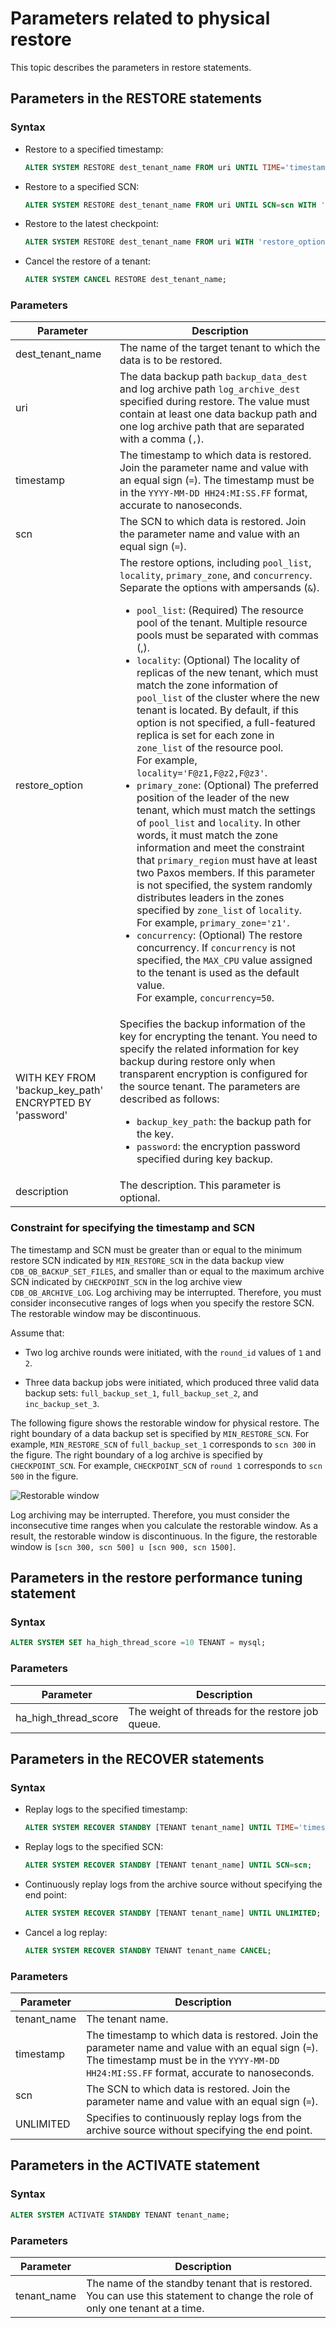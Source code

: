 # Parameters related to physical restore

This topic describes the parameters in restore statements.

## Parameters in the RESTORE statements

### Syntax

* Restore to a specified timestamp:

   ```sql
   ALTER SYSTEM RESTORE dest_tenant_name FROM uri UNTIL TIME='timestamp' WITH 'restore_option' [WITH KEY FROM 'backup_key_path' ENCRYPTED BY 'password'] [DESCRIPTION description];
   ```

* Restore to a specified SCN:

   ```sql
   ALTER SYSTEM RESTORE dest_tenant_name FROM uri UNTIL SCN=scn WITH 'restore_option' [WITH KEY FROM 'backup_key_path' ENCRYPTED BY 'password']  [DESCRIPTION description];
   ```

* Restore to the latest checkpoint:

   ```sql
   ALTER SYSTEM RESTORE dest_tenant_name FROM uri WITH 'restore_option' [WITH KEY FROM 'backup_key_path' ENCRYPTED BY 'password'] [DESCRIPTION description];
   ```

* Cancel the restore of a tenant:

   ```sql
   ALTER SYSTEM CANCEL RESTORE dest_tenant_name;
   ```

### Parameters

| Parameter | Description |
|--------------------|-------------------------------------------------------------------|
| dest_tenant_name | The name of the target tenant to which the data is to be restored.  |
| uri | The data backup path `backup_data_dest` and log archive path `log_archive_dest` specified during restore. The value must contain at least one data backup path and one log archive path that are separated with a comma (`,`).  |
| timestamp | The timestamp to which data is restored. Join the parameter name and value with an equal sign (`=`). The timestamp must be in the `YYYY-MM-DD HH24:MI:SS.FF` format, accurate to nanoseconds.  |
| scn | The SCN to which data is restored. Join the parameter name and value with an equal sign (`=`).  |
| restore_option | The restore options, including `pool_list`, `locality`, `primary_zone`, and `concurrency`. Separate the options with ampersands (`&`). <ul><li>`pool_list`: (Required) The resource pool of the tenant. Multiple resource pools must be separated with commas (,). </li>  <li>`locality`: (Optional) The locality of replicas of the new tenant, which must match the zone information of `pool_list` of the cluster where the new tenant is located.  By default, if this option is not specified, a full-featured replica is set for each zone in `zone_list` of the resource pool. </br>For example, `locality='F@z1,F@z2,F@z3'`. <li> `primary_zone`: (Optional) The preferred position of the leader of the new tenant, which must match the settings of `pool_list` and `locality`. In other words, it must match the zone information and meet the constraint that `primary_region` must have at least two Paxos members. If this parameter is not specified, the system randomly distributes leaders in the zones specified by `zone_list` of `locality`.  </br>For example, `primary_zone='z1'`.</li> <li>`concurrency`: (Optional) The restore concurrency. If `concurrency` is not specified, the `MAX_CPU` value assigned to the tenant is used as the default value. </br>For example, `concurrency=50`.</li></ul> |
| WITH KEY FROM 'backup_key_path' ENCRYPTED BY 'password' | Specifies the backup information of the key for encrypting the tenant. You need to specify the related information for key backup during restore only when transparent encryption is configured for the source tenant. The parameters are described as follows:<ul><li><code>backup_key_path</code>: the backup path for the key. </li> <li><code>password</code>: the encryption password specified during key backup. </li></ul> |
| description | The description. This parameter is optional.  |

### Constraint for specifying the timestamp and SCN

The timestamp and SCN must be greater than or equal to the minimum restore SCN indicated by `MIN_RESTORE_SCN` in the data backup view `CDB_OB_BACKUP_SET_FILES`, and smaller than or equal to the maximum archive SCN indicated by `CHECKPOINT_SCN` in the log archive view `CDB_OB_ARCHIVE_LOG`. Log archiving may be interrupted. Therefore, you must consider inconsecutive ranges of logs when you specify the restore SCN. The restorable window may be discontinuous.

Assume that:

* Two log archive rounds were initiated, with the `round_id` values of `1` and `2`.

* Three data backup jobs were initiated, which produced three valid data backup sets: `full_backup_set_1`, `full_backup_set_2`, and `inc_backup_set_3`.

The following figure shows the restorable window for physical restore. The right boundary of a data backup set is specified by `MIN_RESTORE_SCN`. For example, `MIN_RESTORE_SCN` of `full_backup_set_1` corresponds to `scn 300` in the figure. The right boundary of a log archive is specified by `CHECKPOINT_SCN`. For example, `CHECKPOINT_SCN` of `round 1` corresponds to `scn 500` in the figure.

![Restorable window](https://obbusiness-private.oss-cn-shanghai.aliyuncs.com/doc/img/observer-enterprise/V4.1.0/user-guide/backup-and-restore/restore-window.jpg)

Log archiving may be interrupted. Therefore, you must consider the inconsecutive time ranges when you calculate the restorable window. As a result, the restorable window is discontinuous. In the figure, the restorable window is `[scn 300, scn 500] u [scn 900, scn 1500]`.

## Parameters in the restore performance tuning statement

### Syntax

```sql
ALTER SYSTEM SET ha_high_thread_score =10 TENANT = mysql;
```

### Parameters

| Parameter | Description |
|-----------------------------|------------------------------------------------|
| ha_high_thread_score | The weight of threads for the restore job queue.  |

## Parameters in the RECOVER statements

### Syntax

* Replay logs to the specified timestamp:

   ```sql
   ALTER SYSTEM RECOVER STANDBY [TENANT tenant_name] UNTIL TIME='timestamp';
   ```

* Replay logs to the specified SCN:

   ```sql
   ALTER SYSTEM RECOVER STANDBY [TENANT tenant_name] UNTIL SCN=scn;
   ```

* Continuously replay logs from the archive source without specifying the end point:

   ```sql
   ALTER SYSTEM RECOVER STANDBY [TENANT tenant_name] UNTIL UNLIMITED;
   ```

* Cancel a log replay:

   ```sql
   ALTER SYSTEM RECOVER STANDBY TENANT tenant_name CANCEL;
   ```

### Parameters

| Parameter | Description |
|-----------------------------|------------------------------------------------|
| tenant_name | The tenant name. |
| timestamp | The timestamp to which data is restored. Join the parameter name and value with an equal sign (`=`). The timestamp must be in the `YYYY-MM-DD HH24:MI:SS.FF` format, accurate to nanoseconds.  |
| scn | The SCN to which data is restored. Join the parameter name and value with an equal sign (`=`).  |
| UNLIMITED | Specifies to continuously replay logs from the archive source without specifying the end point.  |

## Parameters in the ACTIVATE statement

### Syntax

```sql
ALTER SYSTEM ACTIVATE STANDBY TENANT tenant_name;
```

### Parameters

| Parameter | Description |
|--------------------|-------------------|
| tenant_name | The name of the standby tenant that is restored. You can use this statement to change the role of only one tenant at a time.  |
